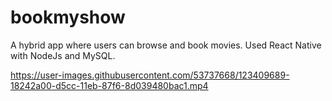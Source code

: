 
# bookmyshow
A hybrid app where users can browse and book movies.
Used React Native with NodeJs and MySQL.



https://user-images.githubusercontent.com/53737668/123409689-18242a00-d5cc-11eb-87f6-8d039480bac1.mp4


